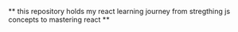 ** this repository holds my react learning journey from stregthing js concepts to mastering react **
